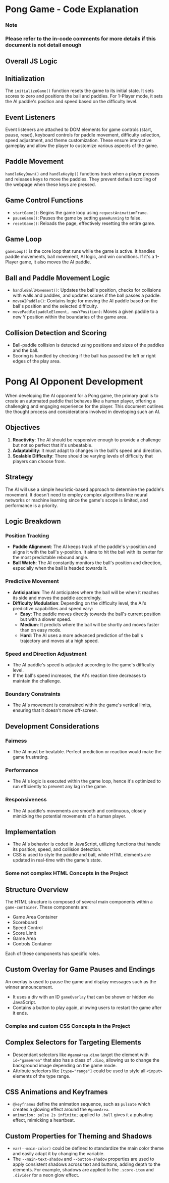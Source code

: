 # Pong Game - Code Explanation

### Note
### Please refer to the in-code comments for more details if this document is not detail enough

## Overall JS Logic

## Initialization

The `initializeGame()` function resets the game to its initial state. It sets scores to zero and positions the ball and paddles. For 1-Player mode, it sets the AI paddle's position and speed based on the difficulty level.

## Event Listeners

Event listeners are attached to DOM elements for game controls (start, pause, reset), keyboard controls for paddle movement, difficulty selection, speed adjustment, and theme customization. These ensure interactive gameplay and allow the player to customize various aspects of the game.

## Paddle Movement

`handleKeyDown()` and `handleKeyUp()` functions track when a player presses and releases keys to move the paddles. They prevent default scrolling of the webpage when these keys are pressed.

## Game Control Functions

- `startGame()`: Begins the game loop using `requestAnimationFrame`.
- `pauseGame()`: Pauses the game by setting `gameRunning` to false.
- `resetGame()`: Reloads the page, effectively resetting the entire game.

## Game Loop

`gameLoop()` is the core loop that runs while the game is active. It handles paddle movements, ball movement, AI logic, and win conditions. If it's a 1-Player game, it also moves the AI paddle.

## Ball and Paddle Movement Logic

- `handleBallMovement()`: Updates the ball's position, checks for collisions with walls and paddles, and updates scores if the ball passes a paddle.
- `moveAIPaddle()`: Contains logic for moving the AI paddle based on the ball's position and the selected difficulty.
- `movePaddle(paddleElement, newYPosition)`: Moves a given paddle to a new Y position within the boundaries of the game area.


## Collision Detection and Scoring

- Ball-paddle collision is detected using positions and sizes of the paddles and the ball.
- Scoring is handled by checking if the ball has passed the left or right edges of the play area.

# Pong AI Opponent Development

When developing the AI opponent for a Pong game, the primary goal is to create an automated paddle that behaves like a human player, offering a challenging and engaging experience for the player. This document outlines the thought process and considerations involved in developing such an AI.

## Objectives

1. **Reactivity**: The AI should be responsive enough to provide a challenge but not so perfect that it's unbeatable.
2. **Adaptability**: It must adapt to changes in the ball's speed and direction.
3. **Scalable Difficulty**: There should be varying levels of difficulty that players can choose from.

## Strategy

The AI will use a simple heuristic-based approach to determine the paddle's movement. It doesn't need to employ complex algorithms like neural networks or machine learning since the game's scope is limited, and performance is a priority.

## Logic Breakdown

### Position Tracking

- **Paddle Alignment**: The AI keeps track of the paddle's y-position and aligns it with the ball's y-position. It aims to hit the ball with its center for the most predictable rebound angle.
- **Ball Watch**: The AI constantly monitors the ball's position and direction, especially when the ball is headed towards it.

### Predictive Movement

- **Anticipation**: The AI anticipates where the ball will be when it reaches its side and moves the paddle accordingly.
- **Difficulty Modulation**: Depending on the difficulty level, the AI's predictive capabilities and speed vary:
  - **Easy**: The paddle moves directly towards the ball's current position but with a slower speed.
  - **Medium**: It predicts where the ball will be shortly and moves faster than on easy mode.
  - **Hard**: The AI uses a more advanced prediction of the ball's trajectory and moves at a high speed.

### Speed and Direction Adjustment

- The AI paddle's speed is adjusted according to the game's difficulty level.
- If the ball's speed increases, the AI's reaction time decreases to maintain the challenge.

### Boundary Constraints

- The AI's movement is constrained within the game's vertical limits, ensuring that it doesn't move off-screen.

## Development Considerations

### Fairness

- The AI must be beatable. Perfect prediction or reaction would make the game frustrating.

### Performance

- The AI's logic is executed within the game loop, hence it's optimized to run efficiently to prevent any lag in the game.

### Responsiveness

- The AI paddle's movements are smooth and continuous, closely mimicking the potential movements of a human player.

## Implementation

- The AI's behavior is coded in JavaScript, utilizing functions that handle its position, speed, and collision detection.
- CSS is used to style the paddle and ball, while HTML elements are updated in real-time with the game's state.



### Some not complex HTML Concepts in the Project

## Structure Overview
The HTML structure is composed of several main components within a `game-container`. These components are:
- Game Area Container
- Scoreboard
- Speed Control
- Score Limit
- Game Area
- Controls Container

Each of these components has specific roles.

## Custom Overlay for Game Pauses and Endings
An overlay is used to pause the game and display messages such as the winner announcement. 
- It uses a div with an ID `gameOverlay` that can be shown or hidden via JavaScript.
- Contains a button to play again, allowing users to restart the game after it ends.



### Complex and custom CSS Concepts in the Project

## Complex Selectors for Targeting Elements
- Descendant selectors like `#gameArea.dino` target the element with `id="gameArea"` that also has a class of `.dino`, allowing us to change the background image depending on the game mode.
- Attribute selectors like `[type="range"]` could be used to style all `<input>` elements of the type range.

## CSS Animations and Keyframes
- `@keyframes` define the animation sequence, such as `pulsate` which creates a glowing effect around the `#gameArea`.
- `animation: pulse 2s infinite;` applied to `.ball` gives it a pulsating effect, mimicking a heartbeat.

## Custom Properties for Theming and Shadows
- `var(--main-color)` could be defined to standardize the main color theme and easily adapt it by changing the variable.
- The `--main-text-shadow` and `--button-shadow` properties are used to apply consistent shadows across text and buttons, adding depth to the elements. For example, shadows are applied to the `.score-item` and `.divider` for a neon glow effect.
